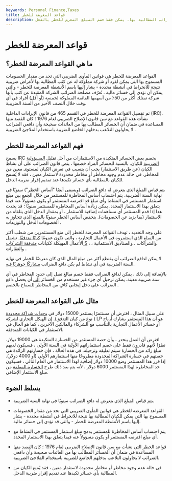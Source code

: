 ```yaml
---
keywords: Personal Finance,Taxes
title: قواعد المعرضة للخطر
description: القواعد المعرضة للخطر هي قوانين ضريبية تحد من مقدار الخسائر التي يمكن لدافع الضرائب المطالبة بها. يمكن فقط خصم المبلغ المعرض للخطر بالفعل.
---
```


# قواعد المعرضة للخطر
## ما هي القواعد المعرضة للخطر؟

القواعد المعرضة للخطر هي قوانين المأوى الضريبي التي تحد من مقدار الخصومات المسموح بها التي يمكن لفرد أو شركة مملوكة له عن كثب المطالبة بها لأغراض ضريبية نتيجة للانخراط في أنشطة محددة - يشار إليها باسم الأنشطة المعرضة للخطر - والتي يمكن أن تؤدي إلى خسائر مالية . تُعرّف مصلحة الضرائب الشركة المقيدة عن كثب بأنها شركة تمتلك أكثر من 50٪ من أسهمها القائمة المملوكة لخمسة (أو أقل) أفراد في أي وقت خلال النصف الأخير من السنة الضريبية.

تم تفصيل القواعد المعرضة للخطر في القسم 465 من قانون الإيرادات الداخلية (IRC). نشأت هذه القواعد مع سن قانون الإصلاح الضريبي لعام 1976 ؛ كان القصد منها المساعدة في ضمان أن الخسائر المطالب بها من العائدات صحيحة وأن دافعي الضرائب لا يحاولون التلاعب بدخلهم الخاضع للضريبة باستخدام الملاجئ الضريبية .

## فهم القواعد المعرضة للخطر

يسمح IRC بخصم بعض الخسائر المتكبدة من الاستثمارات من أجل تقليل [المسؤولية الضريبية](/taxliability) للكيان. بالنسبة للخسائر المراد خصمها ، ينص قانون الضرائب على أن نشاط الكيان (عن طريق الاستثمار) يجب أن يتسبب في تعرض الكيان لمستوى معين من المخاطر. في حالة عدم وجود مخاطر أو مخاطر محدودة لاستثمار معين ، فقد لا يُسمح للكيان بالمطالبة بأي خسائر تكبدها عند تقديم إقرار ضريبة الدخل.

يتم قياس المبلغ الذي يتعرض له دافع الضرائب (ويسمى أيضًا "أساس الخطر") سنويًا في نهاية السنة الضريبية. يتم احتساب أساس المخاطرة للمستثمر من خلال الجمع بين مبلغ استثمار المستثمر في النشاط وأي مبلغ قد اقترضه المستثمر أو يكون مسؤولاً عنه فيما يتعلق بهذا الاستثمار المحدد. يمكن زيادة أساس المخاطرة للمستثمر سنويًا ؛ قد يحدث هذا إذا قدم المستثمر أي مساهمات إضافية للاستثمار ، أو بمقدار الدخل الذي يتلقاه من الاستثمار (بما يزيد عن الخصومات). ينخفض أساس الخطر سنويًا بالمبلغ الذي تتجاوز به الخصومات الدخل والتوزيعات .

على وجه التحديد ، تهدف القواعد المعرضة للخطر إلى منع المستثمرين من شطب أكثر من المبلغ الذي استثمروه في الأعمال التجارية ، والتي تكون عمومًا [كيانًا متدفقًا](/flow-through). تشمل الأعمال المهيكلة ككيانات [متدفقة الشركات S](/subchapters) ، والشراكات ، والصناديق الاستئمانية ، والعقارات .

لا يمكن لدافع الضرائب أن يقتطع أكثر من مبلغ المال الذي كان معرضًا للخطر في نهاية السنة الضريبية في أي نشاط لم يكن دافع الضرائب [مشاركًا جوهريًا فيه](/material-participation-test).

بالإضافة إلى ذلك ، يمكن لدافع الضرائب فقط خصم مبالغ تصل إلى حدود المخاطر في أي سنة ضريبية معينة. يمكن ترحيل أي جزء غير مستخدم من الخسائر [إلى](/losscarryforward) أن يحصل دافع الضرائب على دخل إيجابي كافٍ من المخاطر للسماح بالخصم .

## مثال على القواعد المعرضة للخطر

على سبيل المثال ، افترض أن مستثمرًا يستثمر 15000 دولار في [وحدات شراكة محدودة (](/limitedpartnershipunit) نوع من كيان التدفق). إن الهيكل التجاري لشركة LP هو أن هذا المستثمر يشارك أرباح أو خسائر الأعمال التجارية بالتناسب مع الشركاء والمالكين الآخرين ، كما هو الحال في الاستثمار في الكيانات المتدفقة.

افترض أن العمل ينحدر ، وأن حصة المستثمر من الخسارة المتكبدة هي 19000 دولار. نظرًا لأنهم قادرون فقط على خصم استثماراتهم الأولية في السنة الأولى ، فسيكون لديهم مبلغ زائد من الخسارة سيتم تعليقه وترحيله. في هذه الحالة ، فإن خسارتهم الزائدة هي حصتهم في خسارة الشراكة المحدودة مطروحًا منها استثمارهم الأولي (أو 4000 دولار). إذا قرر هذا المستثمر وضع 10000 دولار إضافية لهذا الاستثمار في العام التالي ، فسيكون حد المخاطرة لهذا المستثمر 6000 دولار ، لأنه يتم بعد ذلك طرح [الخسارة المعلقة](/suspended-loss) من مبلغ الاستثمار الإضافي.

## يسلط الضوء

- يتم قياس المبلغ الذي يتعرض له دافع الضرائب سنويًا في نهاية السنة الضريبية.

- القواعد المعرضة للخطر هي قوانين المأوى الضريبي التي تحد من مقدار الخصومات المسموح بها التي يمكن للكيان المطالبة بها نتيجة للانخراط في أنشطة محددة - يشار إليها باسم الأنشطة المعرضة للخطر - والتي قد تؤدي إلى خسائر مالية.

- يتم احتساب أساس المخاطرة للمستثمر بدمج مبلغ استثمار المستثمر في النشاط مع أي مبلغ اقترضه المستثمر أو يكون مسؤولاً عنه فيما يتعلق بهذا الاستثمار المحدد.

- قواعد الخطر التي نشأت مع سن قانون الإصلاح الضريبي لعام 1976 ؛ كان القصد منها المساعدة في ضمان أن الخسائر المطالب بها من العائدات صحيحة وأن دافعي الضرائب لا يحاولون التلاعب بدخلهم الخاضع للضريبة باستخدام الملاجئ الضريبية.

- في حالة عدم وجود مخاطر أو مخاطر محدودة لاستثمار معين ، فقد يُمنع الكيان من المطالبة بأي خسائر تكبدها عند تقديم إقرار ضريبة الدخل.


